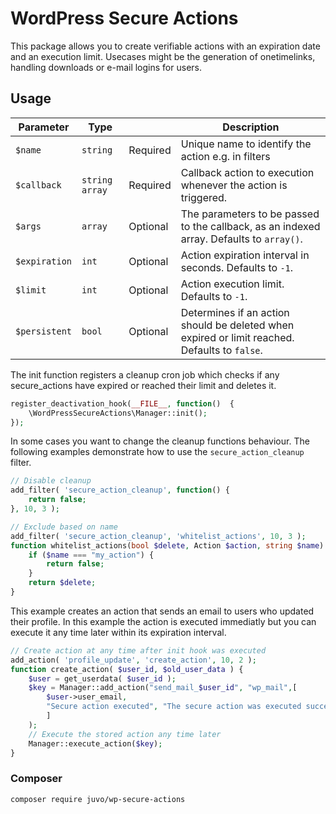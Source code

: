 # WordPress Secure Actions

This package allows you to create verifiable actions with an expiration date and an execution limit. Usecases might be
the generation of onetimelinks, handling downloads or e-mail logins for users.

## Usage

| Parameter | Type | | Description
|---|---|---|---|
| `$name`| `string` | Required | Unique name to identify the action e.g. in filters |
| `$callback`| `string` `array` | Required | Callback action to execution whenever the action is triggered. |
| `$args` | `array` | Optional| The parameters to be passed to the callback, as an indexed array. Defaults to `array()`. |
| `$expiration` | `int` | Optional| Action expiration interval in seconds. Defaults to `-1`. |
| `$limit` | `int` | Optional | Action execution limit. Defaults to `-1`. |
| `$persistent` | `bool` | Optional | Determines if an action should be deleted when expired or limit reached. Defaults to `false`. |

The init function registers a cleanup cron job which checks if
any secure_actions have expired or reached their limit and deletes it.

```php
register_deactivation_hook(__FILE__, function()  {
    \WordPressSecureActions\Manager::init();
});
``` 

In some cases you want to change the cleanup functions behaviour. The following examples demonstrate how to use the `secure_action_cleanup` filter.
```php
// Disable cleanup
add_filter( 'secure_action_cleanup', function() {
    return false;
}, 10, 3 );

// Exclude based on name
add_filter( 'secure_action_cleanup', 'whitelist_actions', 10, 3 );  
function whitelist_actions(bool $delete, Action $action, string $name) {  
    if ($name === "my_action") {
        return false;
    }
    return $delete;
} 
``` 

This example creates an action that sends an email to users who updated their profile. In this example the action is executed immediatly but you can execute it any time later within its expiration interval.
```php
// Create action at any time after init hook was executed  
add_action( 'profile_update', 'create_action', 10, 2 );  
function create_action( $user_id, $old_user_data ) { 
    $user = get_userdata( $user_id ); 
    $key = Manager::add_action("send_mail_$user_id", "wp_mail",[
        $user->user_email,  
        "Secure action executed", "The secure action was executed successfully." 
        ]
    );     
    // Execute the stored action any time later  
    Manager::execute_action($key);  
}  
```  

### Composer
```sh
composer require juvo/wp-secure-actions
```